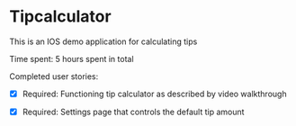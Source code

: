# Tipcalculator

This is an IOS demo application for calculating tips

Time spent: 5 hours spent in total

Completed user stories:

 * [x] Required: Functioning tip calculator as described by video walkthrough
 * [x] Required: Settings page that controls the default tip amount

 
